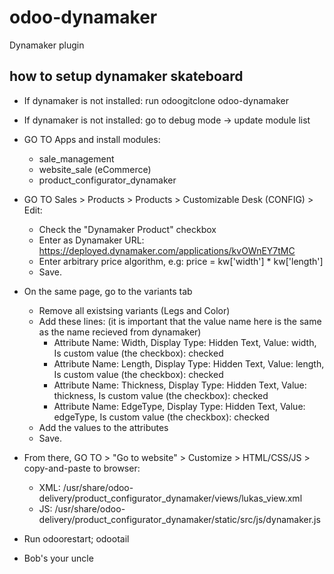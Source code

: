 # odoo-dynamaker
Dynamaker plugin

## how to setup dynamaker skateboard
* If dynamaker is not installed: run odoogitclone odoo-dynamaker

* If dynamaker is not installed: go to debug mode -> update module list

* GO TO Apps and install modules:
    * sale_management
    * website_sale (eCommerce)
    * product_configurator_dynamaker

* GO TO Sales > Products > Products > Customizable Desk (CONFIG) > Edit:
   * Check the "Dynamaker Product" checkbox
   * Enter as Dynamaker URL: https://deployed.dynamaker.com/applications/kvOWnEY7tMC
   * Enter arbitrary price algorithm, e.g: price = kw['width'] * kw['length']
   * Save.

* On the same page, go to the variants tab
   * Remove all existsing variants (Legs and Color)
   * Add these lines: (it is important that the value name here is the same as the name recieved from dynamaker)
      * Attribute Name: Width, Display Type: Hidden Text, Value: width, Is custom value (the checkbox): checked
      * Attribute Name: Length, Display Type: Hidden Text, Value: length, Is custom value (the checkbox): checked
      * Attribute Name: Thickness, Display Type: Hidden Text, Value: thickness, Is custom value (the checkbox): checked
      * Attribute Name: EdgeType, Display Type: Hidden Text, Value: edgeType, Is custom value (the checkbox): checked
   * Add the values to the attributes
   * Save.

* From there, GO TO > "Go to website" > Customize > HTML/CSS/JS > copy-and-paste to browser:
    * XML: /usr/share/odoo-delivery/product_configurator_dynamaker/views/lukas_view.xml
    * JS: /usr/share/odoo-delivery/product_configurator_dynamaker/static/src/js/dynamaker.js
    
* Run odoorestart; odootail

* Bob's your uncle

